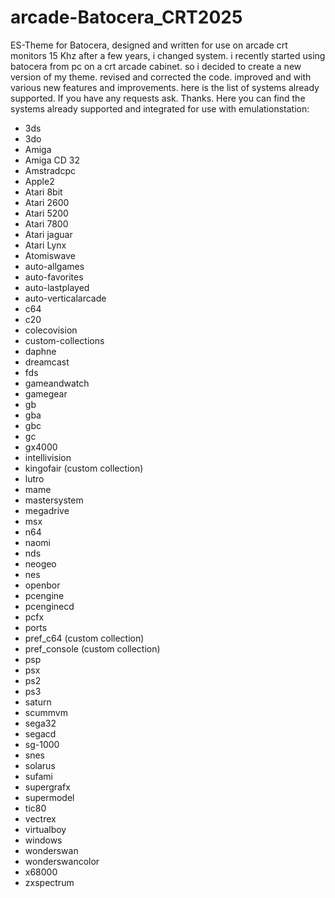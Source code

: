 # arcade-Batocera_CRT2025
ES-Theme for Batocera, designed and written for use on arcade crt monitors 15 Khz
after a few years, i changed system. i recently started using batocera from pc on a crt arcade cabinet. so i decided to create a new version of my theme. revised and corrected the code. improved and with various new features and improvements.
here is the list of systems already supported. If you have any requests ask. Thanks.
Here you can find the systems already supported and integrated for use with emulationstation:
- 3ds
- 3do
- Amiga
- Amiga CD 32
- Amstradcpc
- Apple2
- Atari 8bit
- Atari 2600
- Atari 5200
- Atari 7800
- Atari jaguar
- Atari Lynx
- Atomiswave
- auto-allgames
- auto-favorites
- auto-lastplayed
- auto-verticalarcade
- c64
- c20
- colecovision
- custom-collections
- daphne
- dreamcast
- fds
- gameandwatch
- gamegear
- gb
- gba
- gbc
- gc
- gx4000
- intellivision
- kingofair (custom collection)
- lutro
- mame
- mastersystem
- megadrive
- msx
- n64
- naomi
- nds
- neogeo
- nes
- openbor
- pcengine
- pcenginecd
- pcfx
- ports
- pref_c64 (custom collection)
- pref_console (custom collection)
- psp
- psx
- ps2
- ps3
- saturn
- scummvm
- sega32
- segacd
- sg-1000
- snes
- solarus
- sufami
- supergrafx
- supermodel
- tic80
- vectrex
- virtualboy
- windows
- wonderswan
- wonderswancolor
- x68000
- zxspectrum
